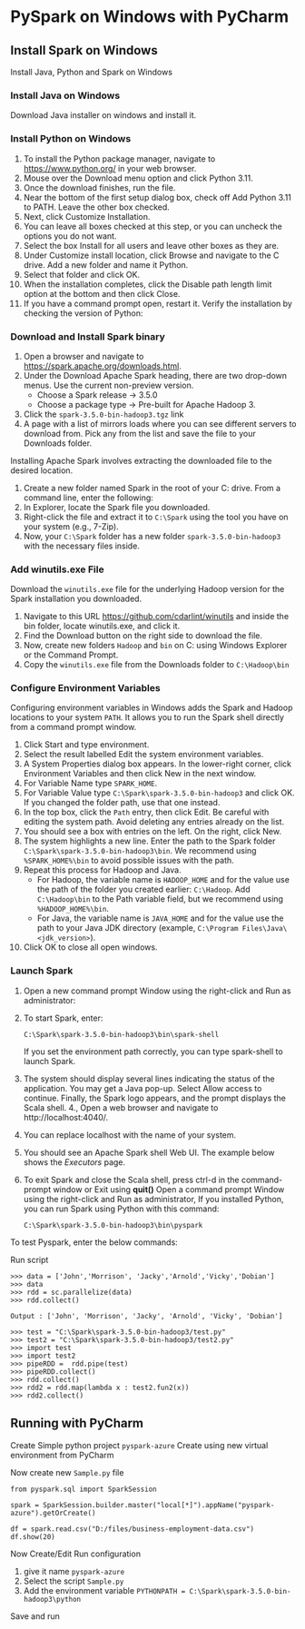 # PySpark on Windows with PyCharm

## Install Spark on Windows
Install Java, Python and Spark on Windows
### Install Java on Windows
Download Java installer on windows and install it.

### Install Python on Windows
1. To install the Python package manager, navigate to https://www.python.org/ in your web browser.
2. Mouse over the Download menu option and click Python 3.11.
3. Once the download finishes, run the file.
4. Near the bottom of the first setup dialog box, check off Add Python 3.11 to PATH. Leave the other box checked.
5. Next, click Customize Installation.
6. You can leave all boxes checked at this step, or you can uncheck the options you do not want.
7. Select the box Install for all users and leave other boxes as they are.
8. Under Customize install location, click Browse and navigate to the C drive. Add a new folder and name it Python.
9. Select that folder and click OK.
10. When the installation completes, click the Disable path length limit option at the bottom and then click Close.
11. If you have a command prompt open, restart it. Verify the installation by checking the version of Python:

### Download and Install Spark binary
1. Open a browser and navigate to https://spark.apache.org/downloads.html.
2. Under the Download Apache Spark heading, there are two drop-down menus. Use the current non-preview version.
   - Choose a Spark release -> 3.5.0
   - Choose a package type -> Pre-built for Apache Hadoop 3.
3. Click the `spark-3.5.0-bin-hadoop3.tgz` link
4. A page with a list of mirrors loads where you can see different servers to download from. Pick any from the list and save the file to your Downloads folder.

Installing Apache Spark involves extracting the downloaded file to the desired location.
1. Create a new folder named Spark in the root of your C: drive. From a command line, enter the following:
2. In Explorer, locate the Spark file you downloaded.
3. Right-click the file and extract it to `C:\Spark` using the tool you have on your system (e.g., 7-Zip).
4. Now, your `C:\Spark` folder has a new folder `spark-3.5.0-bin-hadoop3` with the necessary files inside.

### Add winutils.exe File
Download the `winutils.exe` file for the underlying Hadoop version for the Spark installation you downloaded.
1. Navigate to this URL https://github.com/cdarlint/winutils and inside the bin folder, locate winutils.exe, and click it.
2. Find the Download button on the right side to download the file.
3. Now, create new folders `Hadoop` and `bin` on C: using Windows Explorer or the Command Prompt.
4. Copy the `winutils.exe` file from the Downloads folder to `C:\Hadoop\bin`

### Configure Environment Variables
Configuring environment variables in Windows adds the Spark and Hadoop locations to your system `PATH`. It allows you to run the Spark shell directly from a command prompt window.
1. Click Start and type environment.
2. Select the result labelled Edit the system environment variables.
3. A System Properties dialog box appears. In the lower-right corner, click Environment Variables and then click New in the next window.
4. For Variable Name type `SPARK_HOME`.
5. For Variable Value type `C:\Spark\spark-3.5.0-bin-hadoop3` and click OK. If you changed the folder path, use that one instead.
6. In the top box, click the `Path` entry, then click Edit. Be careful with editing the system path. Avoid deleting any entries already on the list.
7. You should see a box with entries on the left. On the right, click New.
8. The system highlights a new line. Enter the path to the Spark folder `C:\Spark\spark-3.5.0-bin-hadoop3\bin`. We recommend using `%SPARK_HOME%\bin` to avoid possible issues with the path.
9. Repeat this process for Hadoop and Java.
   - For Hadoop, the variable name is `HADOOP_HOME` and for the value use the path of the folder you created earlier: `C:\Hadoop`. Add `C:\Hadoop\bin` to the Path variable field, but we recommend using `%HADOOP_HOME%\bin`. 
   - For Java, the variable name is `JAVA_HOME` and for the value use the path to your Java JDK directory (example, `C:\Program Files\Java\<jdk_version>`).
10. Click OK to close all open windows.

### Launch Spark
1. Open a new command prompt Window using the right-click and Run as administrator:
2. To start Spark, enter:

   ```C:\Spark\spark-3.5.0-bin-hadoop3\bin\spark-shell```

    If you set the environment path correctly, you can type spark-shell to launch Spark.
3. The system should display several lines indicating the status of the application. You may get a Java pop-up. Select Allow access to continue.
   Finally, the Spark logo appears, and the prompt displays the Scala shell.
   4., Open a web browser and navigate to http://localhost:4040/.
5. You can replace localhost with the name of your system.
6. You should see an Apache Spark shell Web UI. The example below shows the _Executors_ page.
7. To exit Spark and close the Scala shell, press ctrl-d in the command-prompt window or Exit using **quit()**
   Open a command prompt Window using the right-click and Run as administrator, If you installed Python, you can run Spark using Python with this command:

   `C:\Spark\spark-3.5.0-bin-hadoop3\bin\pyspark`
   
To test Pyspark, enter the below commands:

Run script
```python{style=colorful}
>>> data = ['John','Morrison', 'Jacky','Arnold','Vicky','Dobian']
>>> data
>>> rdd = sc.parallelize(data)
>>> rdd.collect()

Output : ['John', 'Morrison', 'Jacky', 'Arnold', 'Vicky', 'Dobian']
```

```python{style=colorful}
>>> test = "C:\Spark\spark-3.5.0-bin-hadoop3/test.py"
>>> test2 = "C:\Spark\spark-3.5.0-bin-hadoop3/test2.py"
>>> import test
>>> import test2
>>> pipeRDD =  rdd.pipe(test)
>>> pipeRDD.collect()
>>> rdd.collect()
>>> rdd2 = rdd.map(lambda x : test2.fun2(x))
>>> rdd2.collect()
```

## Running with PyCharm

Create Simple python project `pyspark-azure`
Create using new virtual environment from PyCharm

Now create new `Sample.py` file

```python{style=colorful}
from pyspark.sql import SparkSession

spark = SparkSession.builder.master("local[*]").appName("pyspark-azure").getOrCreate()

df = spark.read.csv("D:/files/business-employment-data.csv")
df.show(20)
```
Now Create/Edit Run configuration

1. give it name `pyspark-azure`
2. Select the script `Sample.py`
3. Add the environment variable `PYTHONPATH = C:\Spark\spark-3.5.0-bin-hadoop3\python`

Save and run
